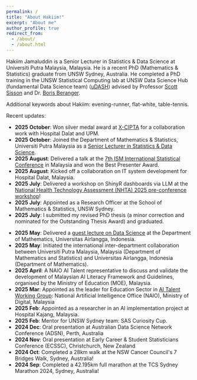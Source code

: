 ```yaml
---
permalink: /
title: "About Hakiim!"
excerpt: "About me"
author_profile: true
redirect_from: 
  - /about/
  - /about.html
---
```


Hakiim Jamaluddin is a Senior Lecturer in Statistics & Data Science at Universiti Putra Malaysia, Malaysia. He is a recent PhD (Mathematics & Statistics) graduate from UNSW Sydney, Australia. He completed a PhD training in the UNSW Statistical Computing lab at UNSW Data Science Hub (fundamental Data Science team) ([uDASH](https://www.science.unsw.edu.au/engagement/data-science-hub)) advised by Professor [Scott Sisson](https://web.maths.unsw.edu.au/~scott/Welcome.html) and Dr. [Boris Beranger](https://www.borisberanger.com).


Additional keywords about Hakiim: evening-runner, flat-white, table-tennis.

Recent updates:
* <b>2025 October</b>: Won silver medal award at [X-CIPTA]([https://sites.google.com/unimap.edu.my/xcipta]) for a collaboration work with Hospital Dalat and UPM.
* <b>2025 October</b>: Joined the Department of Mathematics & Statistics, Universiti Putra Malaysia as a [Senior Lecturer in Statistics & Data Science](https://science.upm.edu.my/jabatan/matematik_dan_statistik/staf_akademik-71360).
* <b>2025 August</b>: Delivered a talk at the [7th ISM International Statistical Conference](https://www.ukm.my/ism/) in Malaysia and won the Best Presenter Award. <!-- (https://github.com/HakiimJ/hakiimj.github.io/blob/master/_talks/Hakiim_MathStats_ISM2025_KualaLumpur.pdf) at ISM-VII Conference in Malaysia.-->
* <b>2025 August</b>: Kicked off a collaboration on IT system development for Hospital Dalat, Malaysia.
* <b>2025 July</b>: Delivered a workshop on ShinyR dashboards via LLM at the [National Health Technology Assessment (NHTA) 2025 pre-conference workshop](https://mymahtas.moh.gov.my/index.php/nhta-conference-2025/preconference-tab-tab)! <!--(the [slides](https://github.com/HakiimJ/hakiimj.github.io/blob/master/_talks/0.%20Hakiim%20-%20MaHTAS_shinyR_workshop_slides.pdf) for participants)! -->
* <b>2025 July</b>: Appointed as a Research Officer at the School of Mathematics & Statistics, UNSW Sydney.
* <b>2025 July</b>: I submitted my revised PhD thesis (a minor correction and nominated for the Outstanding Thesis Award) and graduated.
<!-- * <b>2025 June</b>: I've got my PhD thesis examination result - a minor correction and nominated for the Outstanding Thesis Award! -->
* <b>2025 May</b>: Delivered a [guest lecture on Data Science](https://www.instagram.com/p/DJ8rfMwPuiy/?utm_source=ig_web_copy_link) at the Department of Mathematics, Universitas Airlangga, Indonesia.
* <b>2025 May</b>: Initiated the international inter-department collaboration between Universiti Putra Malaysia, Malaysia (Department of Mathematics and Statistics) and Universitas Airlangga, Indonesia (Department of Mathematics).
* <b>2025 April</b>: A NAIO AI Talent representative to discuss and validate the development of Malaysian AI Literacy Framework and Guidelines, organised by the Ministry of Education (MOE), Malaysia.
* <b>2025 Mar</b>: Appointed as the leader for Education Sector in [AI Talent Working Group](https://ai.gov.my/media/news-details/14022025_PRESS_RELEASE_NAIO_ENGAGES_STAKEHOLDERS_TO_SHAPE_MALAYSIA%E2%80%99S_AI_LANDSCAPE.pdf): National Artificial Intelligence Office (NAIO), Ministry of Digital, Malaysia <!-- * <b>2025 Mar</b>: I launched a [Medium page](https://hakiimjamaluddin.medium.com/) to share my PhD journey.-->
* <b>2025 Feb</b>: Appointed as a researcher in an AI implementation project at Hospital Kajang, Malaysia.
* <b>2025 Feb</b>: Mentor for UNSW Sydney team: SAS Curiosity Cup.
* <b>2024 Dec</b>: Oral presentation at Australian Data Science Network Conference (ADSN), Perth, Australia
* <b>2024 Nov</b>: Oral presentation at Early Career & Student Statisticians Conference (ECSSC), Christchurch, New Zealand
* <b>2024 Oct</b>: Completed a 28km walk at the NSW Cancer Council's 7 Bridges Walk, Sydney, Australia!
* <b>2024 Sep</b>: Completed a 42.195km full marathon at the TCS Sydney Marathon 2024, Sydney, Australia!
